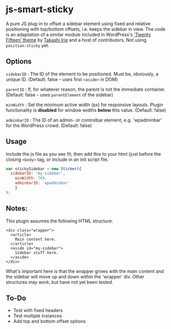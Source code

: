 # js-smart-sticky
A pure JS plug-in to offset a sidebar element using fixed and relative positioning with top/bottom offsets, i.e. keeps the sidebar in view. The code is an adaptation of a similar module included in WordPress's ['Twenty Fifteen' theme](https://twentyfifteendemo.wordpress.com/) by [Takashi Irie](https://takashiirie.com/2015/03/19/twenty-fifteen-the-wordpress-default-theme-for-2015/) and a host of contributors.
Not using `position:sticky` yet.

## Options
`sidebarID` : The ID of the element to be positioned. Must be, obviously, a unique ID. (Default: false – uses first `<aside>` in DOM)

`parentID` : If, for whatever reason, the parent is not the immediate container. (Default: false – uses `parentElement` of the sidebar)

`minWidth` : Set the minimum active width (px) for responsive layouts. Plugin functionality is **disabled** for window widths **below** this value. (Default: false)

`adminbarID` : The ID of an admin- or controlbar element, e.g. 'wpadminbar' for the WordPress crowd. (Default: false)

## Usage
Include the js file as you see fit, then add this to your html (just before the closing `<body>` tag, or include in an init script file.

```javascript
var stickySidebar = new Sticker({
  sidebarID: 'my-sidebar',
	minWidth: 769,
	adminbarID: 'wpadminbar'
	}
);
```

## Notes:
This plugin assumes the following HTML structure: 
```hmtl
<div class="wrapper">
  <article>
    Main content here.
  </article>
  <aside id="my-sidebar">
    Sidebar stuff here.
  </aside>
</div>
```
What's important here is that the wrapper grows with the main content and the sidebar will move up and down within the 'wrapper' div. Other structures may work, but have not yet been tested.

## To-Do
- Test with fixed headers
- Test multiple instances
- Add top and bottom offset options
